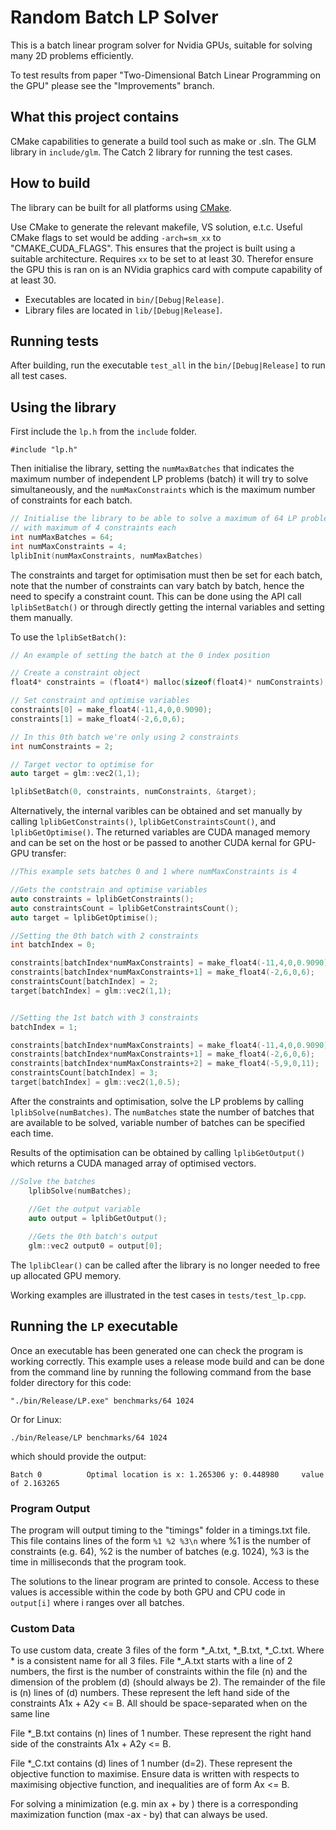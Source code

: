 # Random Batch LP Solver

This is a batch linear program solver for Nvidia GPUs, suitable for solving many 2D problems efficiently. 

To test results from paper "Two-Dimensional Batch Linear Programming on the GPU" please see the "Improvements" branch.

## What this project contains

CMake capabilities to generate a build tool such as make or .sln. The GLM library in `include/glm`. The Catch 2 library for running the test cases.

## How to build

The library can be built for all platforms using [CMake](https://cmake.org/).

Use CMake to generate the relevant makefile, VS solution, e.t.c. Useful CMake flags to set would be adding `-arch=sm_xx` to "CMAKE_CUDA_FLAGS". This ensures that the project is built using a suitable architecture. Requires `xx` to be set to at least 30. Therefor ensure the GPU this is ran on is an NVidia graphics card with compute capability of at least 30.

* Executables are located in `bin/[Debug|Release]`.
* Library files are located in `lib/[Debug|Release]`.

## Running tests

After building, run the executable `test_all` in the `bin/[Debug|Release]` to run all test cases.


## Using the library

First include the `lp.h` from the `include` folder.

```
#include "lp.h"
```

Then initialise the library, setting the `numMaxBatches` that indicates the maximum number of independent LP problems (batch) it will try to solve simultaneously, and the `numMaxConstraints` which is the maximum number of constraints for each batch.

```c++
// Initialise the library to be able to solve a maximum of 64 LP problems simultaneously
// with maximum of 4 constraints each
int numMaxBatches = 64;
int numMaxConstraints = 4;
lplibInit(numMaxConstraints, numMaxBatches)
```

The constraints and target for optimisation must then be set for each batch, note that 
the number of constraints can vary batch by batch, hence the need to specify a constraint count. This can be done using the API call `lplibSetBatch()` or through directly getting the internal variables and setting them manually. 

To use the `lplibSetBatch()`:

```c++
// An example of setting the batch at the 0 index position

// Create a constraint object 
float4* constraints = (float4*) malloc(sizeof(float4)* numConstraints);

// Set constraint and optimise variables
constraints[0] = make_float4(-11,4,0,0.9090);
constraints[1] = make_float4(-2,6,0,6);

// In this 0th batch we're only using 2 constraints
int numConstraints = 2;

// Target vector to optimise for
auto target = glm::vec2(1,1);

lplibSetBatch(0, constraints, numConstraints, &target);
```

Alternatively, the internal varibles can be obtained and set manually by calling `lplibGetConstraints()`, `lplibGetConstraintsCount()`, and `lplibGetOptimise()`. The returned variables are CUDA managed memory and can be set on the host or be passed to another CUDA kernal for GPU-GPU transfer:

```c++
//This example sets batches 0 and 1 where numMaxConstraints is 4

//Gets the contstrain and optimise variables
auto constraints = lplibGetConstraints();
auto constraintsCount = lplibGetConstraintsCount();
auto target = lplibGetOptimise();

//Setting the 0th batch with 2 constraints
int batchIndex = 0;

constraints[batchIndex*numMaxConstraints] = make_float4(-11,4,0,0.9090);
constraints[batchIndex*numMaxConstraints+1] = make_float4(-2,6,0,6);
constraintsCount[batchIndex] = 2;
target[batchIndex] = glm::vec2(1,1);


//Setting the 1st batch with 3 constraints
batchIndex = 1;

constraints[batchIndex*numMaxConstraints] = make_float4(-11,4,0,0.9090);
constraints[batchIndex*numMaxConstraints+1] = make_float4(-2,6,0,6);
constraints[batchIndex*numMaxConstraints+2] = make_float4(-5,9,0,11);
constraintsCount[batchIndex] = 3;
target[batchIndex] = glm::vec2(1,0.5);
```

After the constraints and optimisation, solve the LP problems by calling `lplibSolve(numBatches)`. The `numBatches` state the number of batches that are available to be solved, variable number of batches can be specified each time. 

Results of the optimisation can be obtained by calling `lplibGetOutput()` which returns a CUDA managed array of optimised vectors.

```c++
//Solve the batches
    lplibSolve(numBatches);

    //Get the output variable
    auto output = lplibGetOutput();
    
    //Gets the 0th batch's output
    glm::vec2 output0 = output[0];
```

The `lplibClear()` can be called after the library is no longer needed to free up allocated GPU memory.

Working examples are illustrated in the test cases in `tests/test_lp.cpp`.


## Running the `LP` executable

Once an executable has been generated one can check the program is working correctly. This example uses a release mode build and can be done from the command line by running the following command from the base folder directory for this code:

`"./bin/Release/LP.exe" benchmarks/64 1024`

Or for Linux:

`./bin/Release/LP benchmarks/64 1024`

which should provide the output:

`Batch 0          Optimal location is x: 1.265306 y: 0.448980     value of 2.163265`


### Program Output

The program will output timing to the "timings" folder in a timings.txt file. This file contains lines of the form `%1 %2 %3\n` where %1 is the number of constraints (e.g. 64), %2 is the number of batches (e.g. 1024), %3 is the time in milliseconds that the program took.

The solutions to the linear program are printed to console. Access to these values is accessible within the code by both GPU and CPU code in `output[i]` where i ranges over all batches.


### Custom Data

To use custom data, create 3 files of the form *_A.txt, *_B.txt, *_C.txt. Where * is a consistent name for all 3 files. File *_A.txt starts with a line of 2 numbers, the first is the number of constraints within the file (n) and the dimension of the problem (d) (should always be 2). The remainder of the file is (n) lines of (d) numbers. These represent the left hand side of the constraints A1x + A2y <= B. All should be space-separated when on the same line

File *_B.txt contains (n) lines of 1 number. These represent the right hand side of the constraints A1x + A2y <= B. 

File *_C.txt contains (d) lines of 1 number (d=2). These represent the objective function to maximise. Ensure data is written with respects to maximising objective function, and inequalities are of form Ax <= B.

For solving a minimization (e.g. min ax + by ) there is a corresponding maximization function (max -ax - by) that can always be used.
